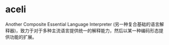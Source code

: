 # aceli
Another Composite Essential Language Interpreter (另一种复合基础的语言解释器)，致力于对于多种主流语言提供统一的解释能力，然后以某一种编码形态提供功能的扩展。
